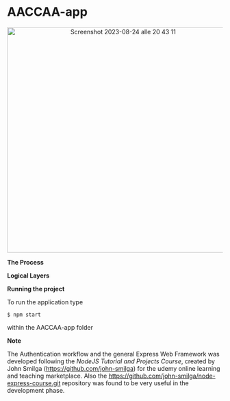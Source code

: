 # AACCAA-app



<p align="center"><img width="526" alt="Screenshot 2023-08-24 alle 20 43 11" src="https://github.com/Camilla9347/AACCAA-app/assets/50362663/df566c72-ef7a-4fe2-9d1b-71eae14fb061"></p>

**The Process**

**Logical Layers**


**Running the project**

To run the application type

```
$ npm start
```
within the AACCAA-app folder

**Note**

The Authentication workflow and the general Express Web Framework was developed following the *NodeJS Tutorial and Projects Course*, created by John Smilga (https://github.com/john-smilga) for the udemy online learning and teaching marketplace.
Also the https://github.com/john-smilga/node-express-course.git repository was found to be very useful in the development phase.

